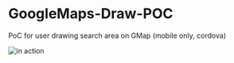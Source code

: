 # GoogleMaps-Draw-POC
PoC for user drawing search area on GMap (mobile only, cordova)


![in action](https://www.amazon.it/clouddrive/share/fTj5X7CgGXsnfoQaOREOzxLmciEG3c8YrM6WP6clAae?ref_=cd_ph_share_link_copy)
